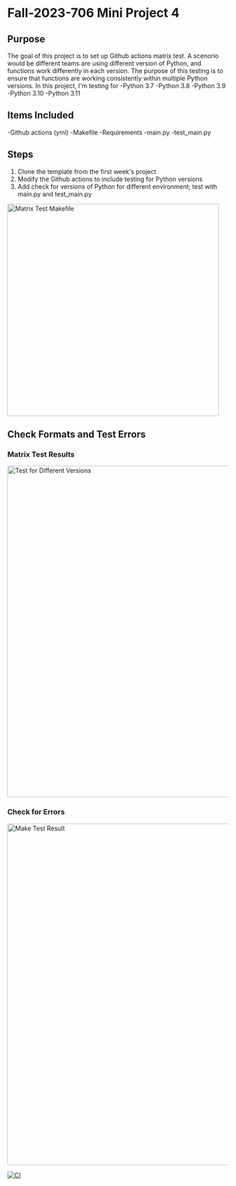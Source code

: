 # Fall-2023-706 Mini Project 4


## Purpose
The goal of this project is to set up Github actions matrix test. A scenorio would be different teams are using different version of Python, and functions work differently in each version. The purpose of this testing is to ensure that functions are working consistently within multiple Python versions. 
In this project, I'm testing for 
-Python 3.7
-Python 3.8
-Python 3.9
-Python 3.10
-Python 3.11

## Items Included
-Github actions (yml)
-Makefile
-Requirements
-main.py
-test_main.py

## Steps
1. Clone the template from the first week's project
1. Modify the Github actions to include testing for Python versions 
1. Add check for versions of Python for different environment; test with main.py and test_main.py
<img width="482" alt="Matrix Test Makefile" src="https://github.com/nogibjj/Xueqing_Wu-Mini-Project4/assets/47194238/e3549b53-ddd0-4053-bbe4-35bfb072e26a">

## Check Formats and Test Errors
### Matrix Test Results
<img width="753" alt="Test for Different Versions" src="https://github.com/nogibjj/Xueqing_Wu-Mini-Project4/assets/47194238/2acadf37-1244-4abf-b60a-30337b1fce01">

### Check for Errors
<img width="776" alt="Make Test Result" src="https://github.com/nogibjj/Xueqing_Wu-Mini-Project4/assets/47194238/28f87e5c-ac25-42ef-a0ec-a3f4c179b7a7">

[![CI](https://github.com/nogibjj/Xueqing_Wu-Mini-Project4/actions/workflows/cicd.yml/badge.svg)](https://github.com/nogibjj/Xueqing_Wu-Mini-Project4/actions/workflows/cicd.yml)
